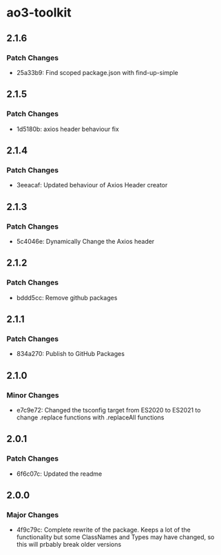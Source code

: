 # ao3-toolkit

## 2.1.6

### Patch Changes

- 25a33b9: Find scoped package.json with find-up-simple

## 2.1.5

### Patch Changes

- 1d5180b: axios header behaviour fix

## 2.1.4

### Patch Changes

- 3eeacaf: Updated behaviour of Axios Header creator

## 2.1.3

### Patch Changes

- 5c4046e: Dynamically Change the Axios header

## 2.1.2

### Patch Changes

- bddd5cc: Remove github packages

## 2.1.1

### Patch Changes

- 834a270: Publish to GitHub Packages

## 2.1.0

### Minor Changes

- e7c9e72: Changed the tsconfig target from ES2020 to ES2021 to change .replace functions with .replaceAll functions

## 2.0.1

### Patch Changes

- 6f6c07c: Updated the readme

## 2.0.0

### Major Changes

- 4f9c79c: Complete rewrite of the package. Keeps a lot of the functionality but some ClassNames and Types may have changed, so this will prbably break older versions
